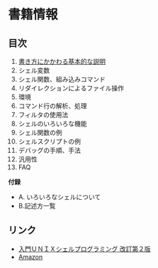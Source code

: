 # 書籍情報

## 目次

1. [書き方にかかわる基本的な説明](01/README.md)
2. シェル変数
3. シェル関数、組み込みコマンド
4. リダイレクションによるファイル操作
5. 環境
6. コマンド行の解析、処理
7. フィルタの使用法
8. シェルのいろいろな機能
9. シェル関数の例
10. シェルスクリプトの例
11. デバッグの手順、手法
12. 汎用性
13. FAQ

__付録__

- A. いろいろなシェルについて
- B.記述方一覧


## リンク

- [入門ＵＮＩＸシェルプログラミング 改訂第２版](http://www.sbcr.jp/products/4797321946.html)
- [Amazon](http://www.amazon.co.jp/dp/4797321946)
